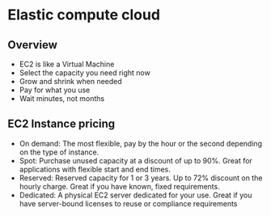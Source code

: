 # Elastic compute cloud
## Overview
- EC2 is like a Virtual Machine
- Select the capacity you need right now
- Grow and shrink when needed
- Pay for what you use
- Wait minutes, not months

## EC2 Instance pricing
- On demand: The most flexible, pay by the hour or the second depending on the type of instance.
- Spot: Purchase unused capacity at a discount of up to 90%. Great for applications with flexible start and end times.
- Reserved: Reserved capacity for 1 or 3 years. Up to 72% discount on the hourly charge. Great if you have known, fixed requirements.
- Dedicated: A physical EC2 server dedicated for your use. Great if you have server-bound licenses to reuse or compliance requirements
